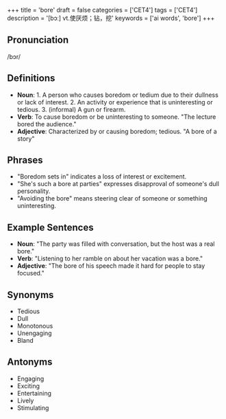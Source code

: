 +++
title = 'bore'
draft = false
categories = ['CET4']
tags = ['CET4']
description = '[bɔː] vt.使厌烦；钻，挖'
keywords = ['ai words', 'bore']
+++

## Pronunciation
/bɔr/

## Definitions
- **Noun**: 1. A person who causes boredom or tedium due to their dullness or lack of interest. 2. An activity or experience that is uninteresting or tedious. 3. (informal) A gun or firearm.
- **Verb**: To cause boredom or be uninteresting to someone. "The lecture bored the audience."
- **Adjective**: Characterized by or causing boredom; tedious. "A bore of a story"

## Phrases
- "Boredom sets in" indicates a loss of interest or excitement.
- "She's such a bore at parties" expresses disapproval of someone's dull personality.
- "Avoiding the bore" means steering clear of someone or something uninteresting.

## Example Sentences
- **Noun**: "The party was filled with conversation, but the host was a real bore."
- **Verb**: "Listening to her ramble on about her vacation was a bore."
- **Adjective**: "The bore of his speech made it hard for people to stay focused."

## Synonyms
- Tedious
- Dull
- Monotonous
- Unengaging
- Bland

## Antonyms
- Engaging
- Exciting
- Entertaining
- Lively
- Stimulating
